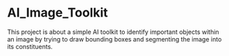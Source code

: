 # AI_Image_Toolkit
This project is about a simple AI toolkit to identify important objects within an image by trying to draw bounding boxes and segmenting the image into its constituents.
